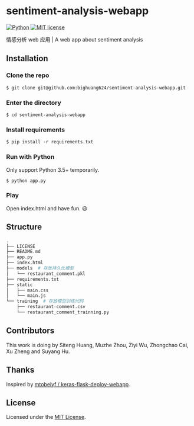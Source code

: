 # sentiment-analysis-webapp

[![Python](https://img.shields.io/badge/python-3.5%2B-green.svg)]()
[![MIT license](https://img.shields.io/badge/license-MIT-blue.svg)](https://github.com/bighuang624/sentiment-analysis-webapp/blob/master/LICENSE)

情感分析 web 应用 | A web app about sentiment analysis

## Installation

### Clone the repo

```shell
$ git clone git@github.com:bighuang624/sentiment-analysis-webapp.git
```

### Enter the directory

```shell
$ cd sentiment-analysis-webapp
```

### Install requirements

```shell
$ pip install -r requirements.txt
```

### Run with Python

Only support Python 3.5+ temporarily.

```shell
$ python app.py
```

### Play

Open index.html and have fun.  :smiley:

## Structure

```py
.
├── LICENSE
├── README.md
├── app.py
├── index.html
├── models  # 存放持久化模型
│   └── restaurant_comment.pkl
├── requirements.txt
├── static
│   ├── main.css
│   └── main.js
└── training  # 存放模型训练代码
    ├── restaurant-comment.csv
    └── restaurant_comment_trainning.py
```

## Contributors

This work is doing by Siteng Huang, Muzhe Zhou, Ziyi Wu, Zhongchao Cai, Xu Zheng and Suyang Hu.

## Thanks

Inspired by [mtobeiyf / keras-flask-deploy-webapp](https://github.com/mtobeiyf/keras-flask-deploy-webapp).

## License

Licensed under the [MIT License](https://github.com/bighuang624/sentiment-analysis-webapp/blob/master/LICENSE).